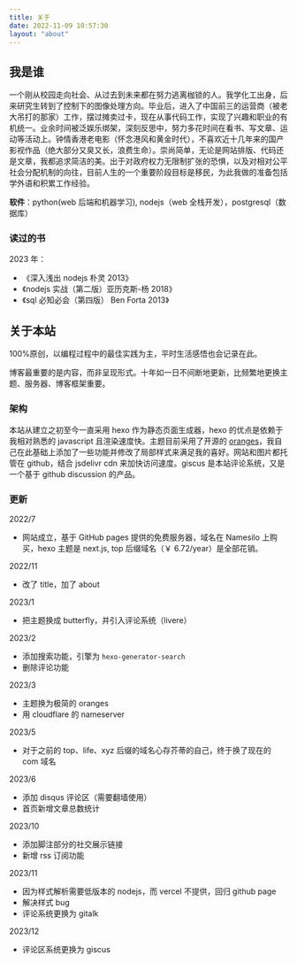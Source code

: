 ```yaml
---
title: 关于
date: 2022-11-09 10:57:30
layout: "about"
---
```


## 我是谁

一个刚从校园走向社会、从过去到未来都在努力逃离枷锁的人。我学化工出身，后来研究生转到了控制下的图像处理方向。毕业后，进入了中国前三的运营商（被老大吊打的那家）工作，摆过摊卖过卡，现在从事代码工作，实现了兴趣和职业的有机统一。业余时间被泛娱乐绑架，深刻反思中，努力多花时间在看书、写文章、运动等活动上。钟情香港老电影（怀念港风和黄金时代），不喜欢近十几年来的国产影视作品（绝大部分又臭又长，浪费生命）。崇尚简单，无论是网站排版、代码还是文章，我都追求简洁的美。出于对政府权力无限制扩张的恐惧，以及对相对公平社会分配机制的向往，目前人生的一个重要阶段目标是移民，为此我做的准备包括学外语和积累工作经验。

**软件**：python(web 后端和机器学习), nodejs（web 全栈开发），postgresql（数据库）

### 读过的书

2023 年：

- 《深入浅出 nodejs 朴灵 2013》
- 《nodejs 实战（第二版）亚历克斯-杨 2018》
- 《sql 必知必会（第四版） Ben Forta 2013》

## 关于本站

100%原创，以编程过程中的最佳实践为主，平时生活感悟也会记录在此。

博客最重要的是内容，而非呈现形式。十年如一日不间断地更新，比频繁地更换主题、服务器、博客框架重要。

### 架构

本站从建立之初至今一直采用 hexo 作为静态页面生成器，hexo 的优点是依赖于我相对熟悉的 javascript 且渲染速度快。主题目前采用了开源的 [oranges](https://github.com/zchengsite/hexo-theme-oranges)，我自己在此基础上添加了一些功能并修改了局部样式来满足我的喜好。网站和图片都托管在 github，结合 jsdelivr cdn 来加快访问速度。giscus 是本站评论系统，又是一个基于 github discussion 的产品。

### 更新

2022/7

- 网站成立，基于 GitHub pages 提供的免费服务器，域名在 Namesilo 上购买，hexo 主题是 next.js, top 后缀域名（￥ 6.72/year）是全部花销。

2022/11

- 改了 title，加了 about

2023/1

- 把主题换成 butterfly，并引入评论系统（livere）

2023/2

- 添加搜索功能，引擎为 `hexo-generator-search`
- 删除评论功能

2023/3

- 主题换为极简的 oranges
- 用 cloudflare 的 nameserver

2023/5

- 对于之前的 top、life、xyz 后缀的域名心存芥蒂的自己，终于换了现在的 com 域名

2023/6

- 添加 disqus 评论区（需要翻墙使用）
- 首页新增文章总数统计

2023/10

- 添加脚注部分的社交展示链接
- 新增 rss 订阅功能

2023/11

- 因为样式解析需要低版本的 nodejs，而 vercel 不提供，回归 github page
- 解决样式 bug
- 评论系统更换为 gitalk

2023/12

- 评论区系统更换为 giscus
